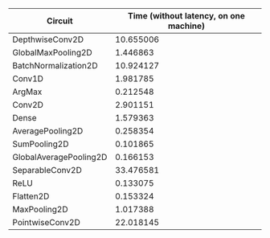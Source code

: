 | Circuit | Time (without latency, on one machine) |
| --- | --- |
| DepthwiseConv2D | 10.655006 |
| GlobalMaxPooling2D | 1.446863 |
| BatchNormalization2D | 10.924127 |
| Conv1D | 1.981785 |
| ArgMax | 0.212548 |
| Conv2D | 2.901151 |
| Dense | 1.579363 |
| AveragePooling2D | 0.258354 |
| SumPooling2D | 0.101865 |
| GlobalAveragePooling2D | 0.166153 |
| SeparableConv2D | 33.476581 |
| ReLU | 0.133075 |
| Flatten2D | 0.153324 |
| MaxPooling2D | 1.017388 |
| PointwiseConv2D | 22.018145 |
